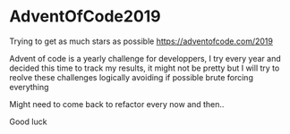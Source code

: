 # AdventOfCode2019
Trying to get as much stars as possible  https://adventofcode.com/2019

Advent of code is a yearly challenge for developpers, I try every year and decided this time to track my results,
it might not be pretty but I will try to reolve these challenges logically avoiding if possible brute forcing everything

Might need to come back to refactor every now and then..

Good luck
